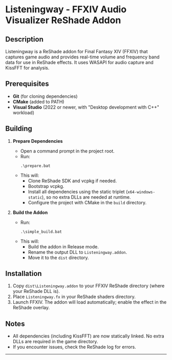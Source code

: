 # Listeningway - FFXIV Audio Visualizer ReShade Addon

## Description

Listeningway is a ReShade addon for Final Fantasy XIV (FFXIV) that captures game audio and provides real-time volume and frequency band data for use in ReShade effects. It uses WASAPI for audio capture and KissFFT for analysis.

## Prerequisites

- **Git** (for cloning dependencies)
- **CMake** (added to PATH)
- **Visual Studio** (2022 or newer, with "Desktop development with C++" workload)

## Building

1. **Prepare Dependencies**
   - Open a command prompt in the project root.
   - Run:
     ```
     .\prepare.bat
     ```
   - This will:
     - Clone ReShade SDK and vcpkg if needed.
     - Bootstrap vcpkg.
     - Install all dependencies using the static triplet (`x64-windows-static`), so no extra DLLs are needed at runtime.
     - Configure the project with CMake in the `build` directory.

2. **Build the Addon**
   - Run:
     ```
     .\simple_build.bat
     ```
   - This will:
     - Build the addon in Release mode.
     - Rename the output DLL to `Listeningway.addon`.
     - Move it to the `dist` directory.

## Installation

1. Copy `dist\Listeningway.addon` to your FFXIV ReShade directory (where your ReShade DLL is).
2. Place `Listeningway.fx` in your ReShade shaders directory.
3. Launch FFXIV. The addon will load automatically; enable the effect in the ReShade overlay.

## Notes

- All dependencies (including KissFFT) are now statically linked. No extra DLLs are required in the game directory.
- If you encounter issues, check the ReShade log for errors.

---
